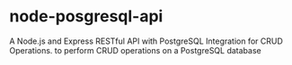 # node-posgresql-api
 A Node.js and Express RESTful API with PostgreSQL Integration for CRUD Operations. to perform CRUD operations on a PostgreSQL database
